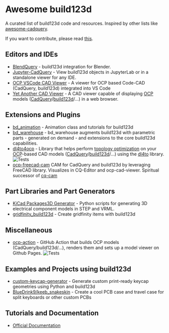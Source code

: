 # Awesome build123d


A curated list of build123d code and resources. Inspired by other lists like [awesome-cadquery](https://github.com/CadQuery/awesome-cadquery).


If you want to contribute, please read [this](CONTRIBUTING.md).


## Editors and IDEs


* [BlendQuery](https://github.com/uki-dev/blendquery) - build123d integration for Blender.
* [Jupyter-CadQuery](https://github.com/bernhard-42/jupyter-cadquery) - View build123d objects in JupyterLab or in a standalone viewer for any IDE.
* [OCP VSCode CAD Viewer](https://github.com/bernhard-42/vscode-ocp-cad-viewer) - A viewer for OCP based Code-CAD (CadQuery, build123d) integrated into VS Code
* [Yet Another CAD Viewer](https://github.com/yeicor-3d/yet-another-cad-viewer) - A CAD viewer capable of displaying [OCP](https://github.com/CadQuery/OCP) models ([CadQuery](https://github.com/CadQuery/cadquery)/[build123d](https://github.com/gumyr/build123d)/...) in a web browser.


## Extensions and Plugins


* [bd_animation](https://github.com/bernhard-42/bd_animation) - Animation class and tutorials for build123d 
* [bd_warehouse](https://github.com/gumyr/bd_warehouse) - bd_warehouse augments build123d with parametric parts - generated on demand - and extensions to the core build123d capabilities.
* [dl4to4ocp](https://github.com/yeicor-3d/dl4to4ocp) - Library that helps perform [topology optimization](https://en.wikipedia.org/wiki/Topology_optimization) on
your [OCP](https://github.com/CadQuery/OCP)-based CAD models ([CadQuery](https://github.com/CadQuery/cadquery)/[build123d](https://github.com/gumyr/build123d)/...) using the [dl4to](https://github.com/dl4to/dl4to) library.
 ![Tests](https://github.com/yeicor-3d/dl4to4ocp/actions/workflows/test.yml/badge.svg?branch=master)
* [ocp-freecad-cam](https://github.com/voneiden/ocp-freecad-cam) CAM for CadQuery and build123d by leveraging FreeCAD library. Visualizes in CQ-Editor and ocp-cad-viewer. Spiritual successor of [cq-cam](https://github.com/voneiden/cq-cam)


## Part Libraries and Part Generators


* [KiCad Packages3D Generator](https://gitlab.com/kicad/libraries/kicad-packages3D-generator) - Python scripts for generating 3D electrical component models in STEP and VRML.
* [gridfinity_build123d](https://github.com/Ruudjhuu/gridfinity_build123d) - Create gridfinity items with build123d


## Miscellaneous


* [ocp-action](https://github.com/Yeicor/ocp-action/) - GitHub Action that builds OCP models (CadQuery/build123d/...), renders them and sets up a model viewer on Github Pages. ![Tests](https://github.com/Yeicor/ocp-action/actions/workflows/ci.yml/badge.svg?branch=main)


## Examples and Projects using build123d
* [custom-keycap-generator](https://github.com/nicola-sorace/custom-keycap-generator) - Generate custom print-ready keycap geometries using Python and build123d
* [BlueDrink9/keeb_snakeskin](https://github.com/BlueDrink9/keeb_snakeskin) - Create a cool PCB case and travel case for split keyboards or other custom PCBs

## Tutorials and Documentation


* [Official Documentation](https://build123d.readthedocs.io/en/latest/)

